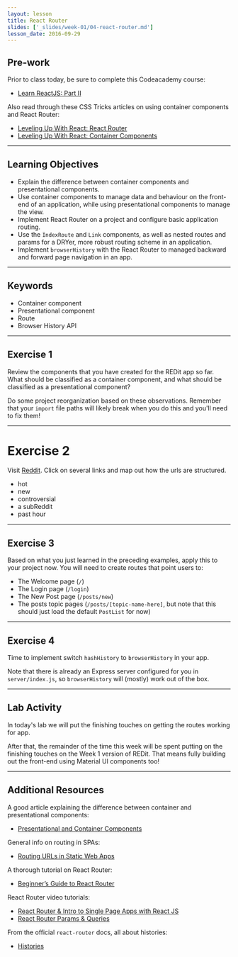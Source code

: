 ```yaml
---
layout: lesson
title: React Router
slides: ['_slides/week-01/04-react-router.md']
lesson_date: 2016-09-29
---
```


## Pre-work

Prior to class today, be sure to complete this Codeacademy course:

- [Learn ReactJS: Part II](https://www.codecademy.com/pt/learn/react-102)

Also read through these CSS Tricks articles on using container components and React Router:

- [Leveling Up With React: React Router](https://css-tricks.com/learning-react-router/)
- [Leveling Up With React: Container Components](https://css-tricks.com/learning-react-container-components/)

---

## Learning Objectives

- Explain the difference between container components and presentational components.
- Use container components to manage data and behaviour on the front-end of an application, while using presentational components to manage the view.
- Implement React Router on a project and configure basic application routing.
- Use the `IndexRoute` and `Link` components, as well as nested routes and params for a DRYer, more robust routing scheme in an application.
- Implement `browserHistory` with the React Router to managed backward and forward page navigation in an app.

---

## Keywords

- Container component
- Presentational component
- Route
- Browser History API

---

## Exercise 1

Review the components that you have created for the REDit app so far. What should be classified as a container component, and what should be classified as a presentational component?

Do some project reorganization based on these observations. Remember that your `import` file paths will likely break when you do this and you'll need to fix them!

---

# Exercise 2

Visit [Reddit](http://reddit.com). Click on several links and map out how the urls are structured.

- hot
- new
- controversial
- a subReddit
- past hour

---

## Exercise 3

Based on what you just learned in the preceding examples, apply this to your project now. You will need to create routes that point users to:

- The Welcome page (`/`)
- The Login page (`/login`)
- The New Post page (`/posts/new`)
- The posts topic pages (`/posts/[topic-name-here]`, but note that this should just load the default `PostList` for now)

---

## Exercise 4

Time to implement switch `hashHistory` to `browserHistory` in your app.

Note that there is already an Express server configured for you in `server/index.js`, so `browserHistory` will (mostly) work out of the box.

---

## Lab Activity

In today's lab we will put the finishing touches on getting the routes working for app.

After that, the remainder of the time this week will be spent putting on the finishing touches on the Week 1 version of REDit. That means fully building out the front-end using Material UI components too!

---

## Additional Resources

A good article explaining the difference between container and presentational components:

- [Presentational and Container Components](https://medium.com/@dan_abramov/smart-and-dumb-components-7ca2f9a7c7d0#.alfgvuedk)

General info on routing in SPAs:

- [Routing URLs in Static Web Apps](https://staticapps.org/articles/routing-urls-in-static-apps/)

A thorough tutorial on React Router:

- [Beginner’s Guide to React Router](https://medium.com/@dabit3/beginner-s-guide-to-react-router-53094349669#.ldpxiu9th)

React Router video tutorials:

- [React Router & Intro to Single Page Apps with React JS](https://www.youtube.com/watch?v=1iAG6h9ff5s)
- [React Router Params & Queries](https://www.youtube.com/watch?v=ZBxMljq9GSE)

From the official `react-router` docs, all about histories:

- [Histories](https://github.com/ReactTraining/react-router/blob/master/docs/guides/Histories.md#browserhistory)
